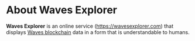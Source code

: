 # About Waves Explorer

**Waves Explorer** is an online service (<https://wavesexplorer.com>) that displays [Waves blockchain](/blockchain/blockchain.md) data in a form that is understandable to humans.
